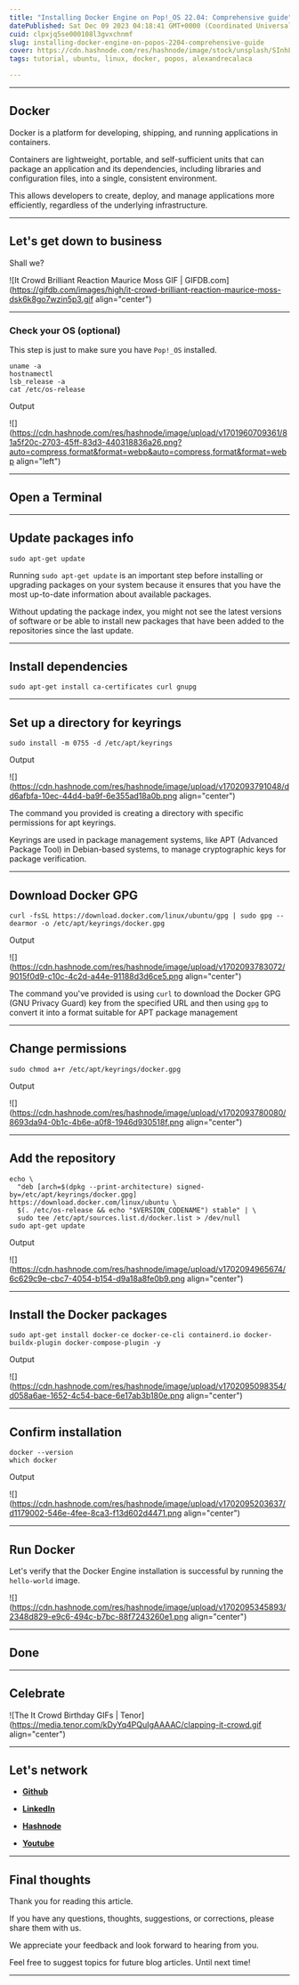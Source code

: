 ```yaml
---
title: "Installing Docker Engine on Pop!_OS 22.04: Comprehensive guide"
datePublished: Sat Dec 09 2023 04:18:41 GMT+0000 (Coordinated Universal Time)
cuid: clpxjq5se000108l3gvxchnmf
slug: installing-docker-engine-on-popos-2204-comprehensive-guide
cover: https://cdn.hashnode.com/res/hashnode/image/stock/unsplash/SInhLTQouEk/upload/5e85f6c76016abb6eb0d4a93b5771605.jpeg
tags: tutorial, ubuntu, linux, docker, popos, alexandrecalaca

---
```


---

## **Docker**

Docker is a platform for developing, shipping, and running applications in containers.

Containers are lightweight, portable, and self-sufficient units that can package an application and its dependencies, including libraries and configuration files, into a single, consistent environment.

This allows developers to create, deploy, and manage applications more efficiently, regardless of the underlying infrastructure.

---

## Let's get down to business

Shall we?

![It Crowd Brilliant Reaction Maurice Moss GIF | GIFDB.com](https://gifdb.com/images/high/it-crowd-brilliant-reaction-maurice-moss-dsk6k8go7wzin5p3.gif align="center")

---

### **Check your OS (optional)**

This step is just to make sure you have `Pop!_OS` installed.

```plaintext
uname -a
hostnamectl
lsb_release -a
cat /etc/os-release
```

Output

![](https://cdn.hashnode.com/res/hashnode/image/upload/v1701960709361/81a5f20c-2703-45ff-83d3-440318836a26.png?auto=compress,format&format=webp&auto=compress,format&format=webp align="left")

---

## Open a Terminal

---

## **Update packages info**

```plaintext
sudo apt-get update
```

Running `sudo apt-get update` is an important step before installing or upgrading packages on your system because it ensures that you have the most up-to-date information about available packages.

Without updating the package index, you might not see the latest versions of software or be able to install new packages that have been added to the repositories since the last update.

---

## Install dependencies

```plaintext
sudo apt-get install ca-certificates curl gnupg
```

---

## Set up a directory for keyrings

```plaintext
sudo install -m 0755 -d /etc/apt/keyrings
```

Output

![](https://cdn.hashnode.com/res/hashnode/image/upload/v1702093791048/dd6afbfa-10ec-44d4-ba9f-6e355ad18a0b.png align="center")

The command you provided is creating a directory with specific permissions for apt keyrings.

Keyrings are used in package management systems, like APT (Advanced Package Tool) in Debian-based systems, to manage cryptographic keys for package verification.

---

## Download Docker GPG

```plaintext
curl -fsSL https://download.docker.com/linux/ubuntu/gpg | sudo gpg --dearmor -o /etc/apt/keyrings/docker.gpg
```

Output

![](https://cdn.hashnode.com/res/hashnode/image/upload/v1702093783072/9015f0d9-c10c-4c2d-a44e-91188d3d6ce5.png align="center")

  
The command you've provided is using `curl` to download the Docker GPG (GNU Privacy Guard) key from the specified URL and then using `gpg` to convert it into a format suitable for APT package management

---

## Change permissions

```plaintext
sudo chmod a+r /etc/apt/keyrings/docker.gpg
```

Output

![](https://cdn.hashnode.com/res/hashnode/image/upload/v1702093780080/8693da94-0b1c-4b6e-a0f8-1946d930518f.png align="center")

---

## Add the repository

```plaintext
echo \
  "deb [arch=$(dpkg --print-architecture) signed-by=/etc/apt/keyrings/docker.gpg] https://download.docker.com/linux/ubuntu \
  $(. /etc/os-release && echo "$VERSION_CODENAME") stable" | \
  sudo tee /etc/apt/sources.list.d/docker.list > /dev/null
sudo apt-get update
```

Output

![](https://cdn.hashnode.com/res/hashnode/image/upload/v1702094965674/6c629c9e-cbc7-4054-b154-d9a18a8fe0b9.png align="center")

---

## Install the Docker packages

```plaintext
sudo apt-get install docker-ce docker-ce-cli containerd.io docker-buildx-plugin docker-compose-plugin -y
```

Output

![](https://cdn.hashnode.com/res/hashnode/image/upload/v1702095098354/d058a6ae-1652-4c54-bace-6e17ab3b180e.png align="center")

---

## Confirm installation

```plaintext
docker --version
which docker
```

Output

![](https://cdn.hashnode.com/res/hashnode/image/upload/v1702095203637/d1179002-546e-4fee-8ca3-f13d602d4471.png align="center")

---

## Run Docker

Let's verify that the Docker Engine installation is successful by running the `hello-world` image.

![](https://cdn.hashnode.com/res/hashnode/image/upload/v1702095345893/2348d829-e9c6-494c-b7bc-88f7243260e1.png align="center")

---

## Done

---

## **Celebrate**

![The It Crowd Birthday GIFs | Tenor](https://media.tenor.com/kDyYq4PQuIgAAAAC/clapping-it-crowd.gif align="center")

---

## **Let's network**

* [**Github**](https://github.com/alexcalaca)
    
* [**LinkedIn**](https://linkedin.com/in/alexandrecalacaofficial)
    
* [**Hashnode**](https://hashnode.com/onboard?next=/@alexandrecalaca)
    
* [**Youtube**](https://www.youtube.com/@alexandrecalacaofficial)
    

---

## Final thoughts

Thank you for reading this article.

If you have any questions, thoughts, suggestions, or corrections, please share them with us.

We appreciate your feedback and look forward to hearing from you.

Feel free to suggest topics for future blog articles. Until next time!

---